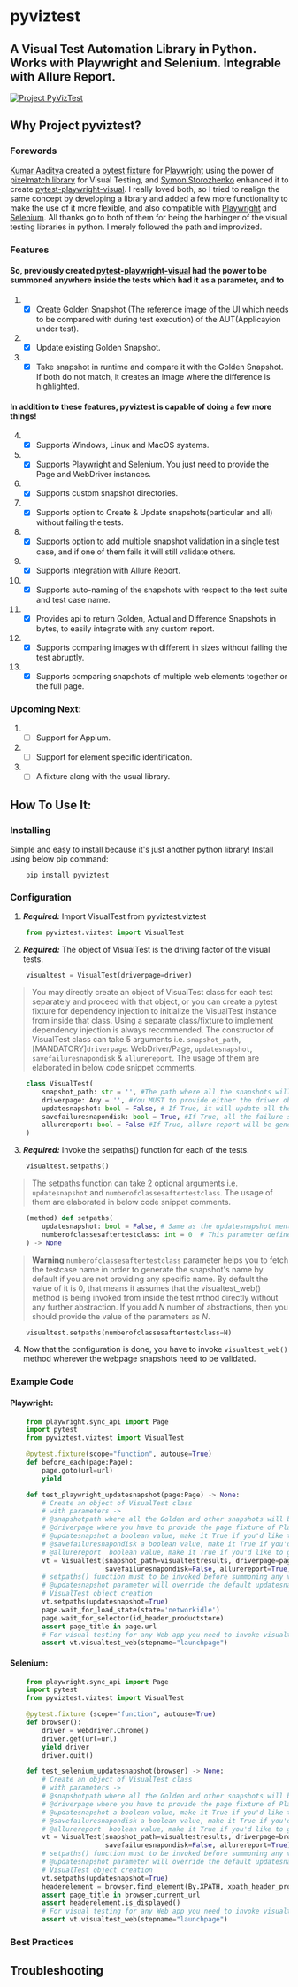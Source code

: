 # pyviztest
## A Visual Test Automation Library in Python. Works with Playwright and Selenium. Integrable with Allure Report.
[![Project PyVizTest](https://github.com/sanosuke009/pyviztest/actions/workflows/python-app.yml/badge.svg)](https://github.com/sanosuke009/pyviztest/actions/workflows/python-app.yml)

## Why Project pyviztest?

### Forewords
[Kumar Aaditya](https://github.com/kumaraditya303) created a [pytest fixture](https://pypi.org/project/pytest-playwright-snapshot/) for [Playwright](https://playwright.dev/python/) using the power of [pixelmatch library](https://pypi.org/project/pixelmatch/) for Visual Testing, and [Symon Storozhenko](https://github.com/symon-storozhenko) enhanced it to create [pytest-playwright-visual](https://pypi.org/project/pytest-playwright-visual/). I really loved both, so I tried to realign the same concept by developing a library and added a few more functionality to make the use of it more flexible, and also compatible with [Playwright](https://playwright.dev/python/) and [Selenium](https://www.selenium.dev/). All thanks go to both of them for being the harbinger of the visual testing libraries in python. I merely followed the path and improvized.

### Features
#### So, previously created [pytest-playwright-visual](https://pypi.org/project/pytest-playwright-visual/) had the power to be summoned anywhere inside the tests which had it as a parameter, and to
1. - [x] Create Golden Snapshot (The reference image of the UI which needs to be compared with during test execution) of the AUT(Applicayion under test).
2. - [x] Update existing Golden Snapshot.
3. - [x] Take snapshot in runtime and compare it with the Golden Snapshot. If both do not match, it creates an image where the difference is highlighted.

#### In addition to these features, pyviztest is capable of doing a few more things!
4. - [x] Supports Windows, Linux and MacOS systems.
5. - [x] Supports Playwright and Selenium. You just need to provide the Page and WebDriver instances.
6. - [x] Supports custom snapshot directories.
7. - [x] Supports option to Create & Update snapshots(particular and all) without failing the tests.
8. - [x] Supports option to add multiple snapshot validation in a single test case, and if one of them fails it will still validate others.
9. - [x] Supports integration with Allure Report.
10. - [x] Supports auto-naming of the snapshots with respect to the test suite and test case name.
11. - [x] Provides api to return Golden, Actual and Difference Snapshots in bytes, to easily integrate with any custom report.
12. - [x] Supports comparing images with different in sizes without failing the test abruptly.
13. - [x] Supports comparing snapshots of multiple web elements together or the full page.

### Upcoming Next:
1. - [ ] Support for Appium.
2. - [ ] Support for element specific identification.
3. - [ ] A fixture along with the usual library.

## How To Use It:

### Installing
Simple and easy to install because it's just another python library! Install using below pip command:
```shell
    pip install pyviztest
```
### Configuration
1. **_Required:_** Import VisualTest from pyviztest.viztest
```python
    from pyviztest.viztest import VisualTest
```
2. **_Required:_** The object of VisualTest is the driving factor of the visual tests.
```python
    visualtest = VisualTest(driverpage=driver)
```
> You may directly create an object of VisualTest class for each test separately and proceed with that object, or you can create a pytest fixture for dependency injection to initialize the VisualTest instance from inside that class. Using a separate class/fixture to implement dependency injection is always recommended.
The constructor of VisualTest class can take 5 arguments i.e. `snapshot_path`, [MANDATORY]`driverpage`: WebDriver/Page, `updatesnapshot`, `savefailuresnapondisk` & `allurereport`. The usage of them are elaborated in below code snippet comments.
```python
    class VisualTest(
        snapshot_path: str = '', #The path where all the snapshots will reside. If not provided, it will consider the parent directory of the test class as the snapshot path by default.
        driverpage: Any = '', #You MUST to provide either the driver object (if you are using Selenium for your tests) or page fixture/object (if you are using Playwright)
        updatesnapshot: bool = False, # If True, it will update all the existing golden snapshots or to create new golden snapshots for the current session of Visualtest class.
        savefailuresnapondisk: bool = True, #If True, all the failure snapshots will be saved inside the failure directories under snapshot_path as image files in PNG format.
        allurereport: bool = False #If True, allure report will be generated with Golden snapshots and failure snapshots.
    )
```
3. **_Required:_** Invoke the setpaths() function for each of the tests.
```python
    visualtest.setpaths()
```
> The setpaths function can take 2 optional arguments i.e. `updatesnapshot` and `numberofclassesaftertestclass`. The usage of them are elaborated in below code snippet comments.
```python
    (method) def setpaths(
        updatesnapshot: bool = False, # Same as the updatesnapshot mentioned above. It provides the flexibility to update snapshots for a particular test case. If not given, it would take the default value during creation of VisualTest class object.
        numberofclassesaftertestclass: int = 0  # This parameter defines the number of classes between the test methods and where the visualtest_web() method is invoked.
    ) -> None
```
> **Warning**
> `numberofclassesaftertestclass` parameter helps you to fetch the testcase name in order to generate the snapshot's name by default if you are not providing any specific name. By default the value of it is 0, that means it assumes that the visualtest_web() method is being invoked from inside the test mthod directly without any further abstraction. If you add _N_ number of abstractions, then you should provide the value of the parameters as _N_.
```python
    visualtest.setpaths(numberofclassesaftertestclass=N)
```
4. Now that the configuration is done, you have to invoke `visualtest_web()` method wherever the webpage snapshots need to be validated.


### Example Code
#### Playwright:
```python
    from playwright.sync_api import Page
    import pytest
    from pyviztest.viztest import VisualTest

    @pytest.fixture(scope="function", autouse=True)
    def before_each(page:Page):
        page.goto(url=url)
        yield

    def test_playwright_updatesnapshot(page:Page) -> None:
        # Create an object of VisualTest class
        # with parameters ->
        # @snapshotpath where all the Golden and other snapshots will be stored
        # @driverpage where you have to provide the page fixture of Playwright
        # @updatesnapshot a boolean value, make it True if you'd like to update all the snapshots
        # @savefailuresnapondisk a boolean value, make it True if you'd like to save all the snapshots as image files
        # @allurereport  boolean value, make it True if you'd like to generate allure report with the snapshots
        vt = VisualTest(snapshot_path=visualtestresults, driverpage=page, updatesnapshot=False, 
                        savefailuresnapondisk=False, allurereport=True)
        # setpaths() function must to be invoked before summoning any visualtest method
        # @updatesnapshot parameter will override the default updatesnapshot value set during 
        # VisualTest object creation
        vt.setpaths(updatesnapshot=True)
        page.wait_for_load_state(state='networkidle')
        page.wait_for_selector(id_header_productstore)
        assert page_title in page.url
        # For visual testing for any Web app you need to invoke visualtest_web() function
        assert vt.visualtest_web(stepname="launchpage")
```
#### Selenium:
```python
    from playwright.sync_api import Page
    import pytest
    from pyviztest.viztest import VisualTest

    @pytest.fixture (scope="function", autouse=True)
    def browser():
        driver = webdriver.Chrome()
        driver.get(url=url)
        yield driver
        driver.quit()

    def test_selenium_updatesnapshot(browser) -> None:
        # Create an object of VisualTest class
        # with parameters ->
        # @snapshotpath where all the Golden and other snapshots will be stored
        # @driverpage where you have to provide the page fixture of Playwright
        # @updatesnapshot a boolean value, make it True if you'd like to update all the snapshots
        # @savefailuresnapondisk a boolean value, make it True if you'd like to save all the snapshots as image files
        # @allurereport  boolean value, make it True if you'd like to generate allure report with the snapshots
        vt = VisualTest(snapshot_path=visualtestresults, driverpage=browser, updatesnapshot=False, 
                        savefailuresnapondisk=False, allurereport=True)
        # setpaths() function must to be invoked before summoning any visualtest method
        # @updatesnapshot parameter will override the default updatesnapshot value set during 
        # VisualTest object creation
        vt.setpaths(updatesnapshot=True)
        headerelement = browser.find_element(By.XPATH, xpath_header_productstore)
        assert page_title in browser.current_url
        assert headerelement.is_displayed()
        # For visual testing for any Web app you need to invoke visualtest_web() function
        assert vt.visualtest_web(stepname="launchpage")
```

### Best Practices

## Troubleshooting

